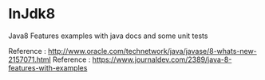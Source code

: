 # InJdk8
Java8 Features examples with java docs and some unit tests

Reference : http://www.oracle.com/technetwork/java/javase/8-whats-new-2157071.html
Reference : https://www.journaldev.com/2389/java-8-features-with-examples

